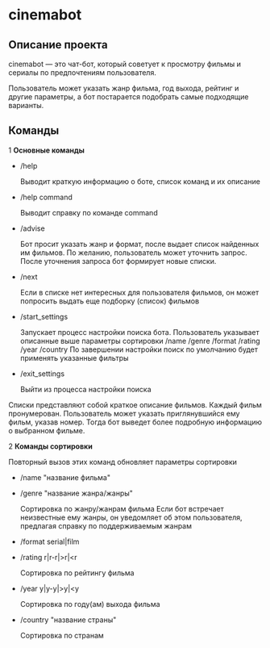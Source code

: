 # cinemabot
## Описание проекта
cinemabot — это чат-бот, который советует к просмотру фильмы и сериалы по предпочтениям пользователя.

Пользователь может указать жанр фильма, год выхода, рейтинг и другие параметры, а бот постарается подобрать самые подходящие варианты.

## Команды
1 **Основные команды**
- /help

	Выводит краткую информацию о боте, список команд и их описание
	
- /help command

	Выводит справку по команде command

- /advise

	Бот просит указать жанр и формат, после выдает список найденных им фильмов.	По желанию, пользователь может уточнить запрос.	После уточнения запроса бот формирует новые списки.

- /next

	Если в списке нет интересных для пользователя фильмов, он может попросить выдать еще подборку (список) фильмов

- /start_settings

	Запускает процесс настройки поиска бота. Пользователь указывает описанные выше параметры сортировки
		/name
		/genre
		/format
		/rating
		/year
		/country
	По завершении настройки поиск по умолчанию будет применять указанные фильтры

- /exit_settings

	Выйти из процесса настройки поиска
	

Списки представляют собой краткое описание фильмов. Каждый фильм пронумерован. Пользователь может указать приглянувшийся ему фильм, указав номер. Тогда бот выведет более подробную информацию о выбранном фильме.


2 **Команды сортировки**

Повторный вызов этих команд обновляет параметры сортировки

- /name "название фильма"

- /genre "название жанра/жанры"

	Сортировка по жанру/жанрам фильма
	Если бот встречает неизвестные ему жанры, он уведомляет об этом пользователя,
	предлагая справку по поддерживаемым жанрам

- /format serial|film

- /rating r|r-r|>r|<r

	Сортировка по рейтингу фильма

- /year y|y-y|>y|<y

	Сортировка по году(ам) выхода фильма

- /country "название страны"

	Сортировка по странам
